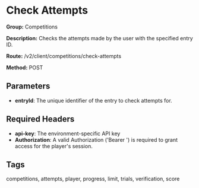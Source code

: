 # Check Attempts

**Group:** Competitions

**Description:** Checks the attempts made by the user with the specified entry ID.

**Route:** /v2/client/competitions/check-attempts

**Method:** POST

## Parameters

- **entryId**: The unique identifier of the entry to check attempts for.

## Required Headers

- **api-key**: The environment-specific API key
- **Authorization**: A valid Authorization ('Bearer <token>') is required to grant access for the player's session.

## Tags

competitions, attempts, player, progress, limit, trials, verification, score
